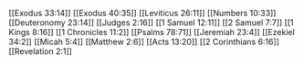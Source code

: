 [[Exodus 33:14]]
[[Exodus 40:35]]
[[Leviticus 26:11]]
[[Numbers 10:33]]
[[Deuteronomy 23:14]]
[[Judges 2:16]]
[[1 Samuel 12:11]]
[[2 Samuel 7:7]]
[[1 Kings 8:16]]
[[1 Chronicles 11:2]]
[[Psalms 78:71]]
[[Jeremiah 23:4]]
[[Ezekiel 34:2]]
[[Micah 5:4]]
[[Matthew 2:6]]
[[Acts 13:20]]
[[2 Corinthians 6:16]]
[[Revelation 2:1]]

